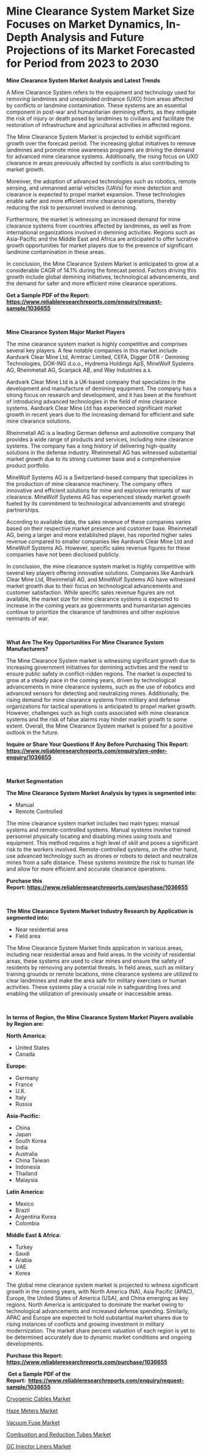 <p><h1>Mine Clearance System Market Size Focuses on Market Dynamics, In-Depth Analysis and Future Projections of its Market Forecasted for Period from 2023 to 2030</h1></p><p><strong>Mine Clearance System Market Analysis and Latest Trends</strong></p>
<p><p>A Mine Clearance System refers to the equipment and technology used for removing landmines and unexploded ordnance (UXO) from areas affected by conflicts or landmine contamination. These systems are an essential component in post-war and humanitarian demining efforts, as they mitigate the risk of injury or death posed by landmines to civilians and facilitate the restoration of infrastructure and agricultural activities in affected regions.</p><p>The Mine Clearance System Market is projected to exhibit significant growth over the forecast period. The increasing global initiatives to remove landmines and promote mine awareness programs are driving the demand for advanced mine clearance systems. Additionally, the rising focus on UXO clearance in areas previously affected by conflicts is also contributing to market growth.</p><p>Moreover, the adoption of advanced technologies such as robotics, remote sensing, and unmanned aerial vehicles (UAVs) for mine detection and clearance is expected to propel market expansion. These technologies enable safer and more efficient mine clearance operations, thereby reducing the risk to personnel involved in demining.</p><p>Furthermore, the market is witnessing an increased demand for mine clearance systems from countries affected by landmines, as well as from international organizations involved in demining activities. Regions such as Asia-Pacific and the Middle East and Africa are anticipated to offer lucrative growth opportunities for market players due to the presence of significant landmine contamination in these areas.</p><p>In conclusion, the Mine Clearance System Market is anticipated to grow at a considerable CAGR of 14.1% during the forecast period. Factors driving this growth include global demining initiatives, technological advancements, and the demand for safer and more efficient mine clearance operations.</p></p>
<p><strong>Get a Sample PDF of the Report:&nbsp; <a href="https://www.reliableresearchreports.com/enquiry/request-sample/1036655">https://www.reliableresearchreports.com/enquiry/request-sample/1036655</a></strong></p>
<p>&nbsp;</p>
<p><strong>Mine Clearance System Major Market Players</strong></p>
<p><p>The mine clearance system market is highly competitive and comprises several key players. A few notable companies in this market include Aardvark Clear Mine Ltd, Armtrac Limited, CEFA, Digger DTR - Demining Technologies, DOK-ING d.o.o., Hydrema Holdings ApS, MineWolf Systems AG, Rheinmetall AG, Scanjack AB, and Way Industries a.s.</p><p>Aardvark Clear Mine Ltd is a UK-based company that specializes in the development and manufacture of demining equipment. The company has a strong focus on research and development, and it has been at the forefront of introducing advanced technologies in the field of mine clearance systems. Aardvark Clear Mine Ltd has experienced significant market growth in recent years due to the increasing demand for efficient and safe mine clearance solutions.</p><p>Rheinmetall AG is a leading German defense and automotive company that provides a wide range of products and services, including mine clearance systems. The company has a long history of delivering high-quality solutions in the defense industry. Rheinmetall AG has witnessed substantial market growth due to its strong customer base and a comprehensive product portfolio.</p><p>MineWolf Systems AG is a Switzerland-based company that specializes in the production of mine clearance machinery. The company offers innovative and efficient solutions for mine and explosive remnants of war clearance. MineWolf Systems AG has experienced steady market growth fueled by its commitment to technological advancements and strategic partnerships.</p><p>According to available data, the sales revenue of these companies varies based on their respective market presence and customer base. Rheinmetall AG, being a larger and more established player, has reported higher sales revenue compared to smaller companies like Aardvark Clear Mine Ltd and MineWolf Systems AG. However, specific sales revenue figures for these companies have not been disclosed publicly.</p><p>In conclusion, the mine clearance system market is highly competitive with several key players offering innovative solutions. Companies like Aardvark Clear Mine Ltd, Rheinmetall AG, and MineWolf Systems AG have witnessed market growth due to their focus on technological advancements and customer satisfaction. While specific sales revenue figures are not available, the market size for mine clearance systems is expected to increase in the coming years as governments and humanitarian agencies continue to prioritize the clearance of landmines and other explosive remnants of war.</p></p>
<p>&nbsp;</p>
<p><strong>What Are The Key Opportunities For Mine Clearance System Manufacturers?</strong></p>
<p><p>The Mine Clearance System market is witnessing significant growth due to increasing government initiatives for demining activities and the need to ensure public safety in conflict-ridden regions. The market is expected to grow at a steady pace in the coming years, driven by technological advancements in mine clearance systems, such as the use of robotics and advanced sensors for detecting and neutralizing mines. Additionally, the rising demand for mine clearance systems from military and defense organizations for tactical operations is anticipated to propel market growth. However, challenges such as high costs associated with mine clearance systems and the risk of false alarms may hinder market growth to some extent. Overall, the Mine Clearance System market is poised for a positive outlook in the future.</p></p>
<p><strong>Inquire or Share Your Questions If Any Before Purchasing This Report: <a href="https://www.reliableresearchreports.com/enquiry/pre-order-enquiry/1036655">https://www.reliableresearchreports.com/enquiry/pre-order-enquiry/1036655</a></strong></p>
<p>&nbsp;</p>
<p><strong>Market Segmentation</strong></p>
<p><strong>The Mine Clearance System Market Analysis by types is segmented into:</strong></p>
<p><ul><li>Manual</li><li>Remote Controlled</li></ul></p>
<p><p>The mine clearance system market includes two main types: manual systems and remote-controlled systems. Manual systems involve trained personnel physically locating and disabling mines using tools and equipment. This method requires a high level of skill and poses a significant risk to the workers involved. Remote-controlled systems, on the other hand, use advanced technology such as drones or robots to detect and neutralize mines from a safe distance. These systems minimize the risk to human life and allow for more efficient and accurate clearance operations.</p></p>
<p><strong>Purchase this Report:&nbsp;<a href="https://www.reliableresearchreports.com/purchase/1036655">https://www.reliableresearchreports.com/purchase/1036655</a></strong></p>
<p>&nbsp;</p>
<p><strong>The Mine Clearance System Market Industry Research by Application is segmented into:</strong></p>
<p><ul><li>Near residential area</li><li>Field area</li></ul></p>
<p><p>The Mine Clearance System Market finds application in various areas, including near residential areas and field areas. In the vicinity of residential areas, these systems are used to clear mines and ensure the safety of residents by removing any potential threats. In field areas, such as military training grounds or remote locations, mine clearance systems are utilized to clear landmines and make the area safe for military exercises or human activities. These systems play a crucial role in safeguarding lives and enabling the utilization of previously unsafe or inaccessible areas.</p></p>
<p>&nbsp;</p>
<p><strong>In terms of Region, the Mine Clearance System Market Players available by Region are:</strong></p>
<p>
    <p> <strong> North America: </strong>
        <ul>
            <li>United States</li>
            <li>Canada</li>
        </ul>
        </p> 
    <p> <strong> Europe: </strong>
        <ul>
            <li>Germany</li>
            <li>France</li>
            <li>U.K.</li>
            <li>Italy</li>
            <li>Russia</li>
        </ul>
        </p> 
    <p> <strong> Asia-Pacific: </strong>
        <ul>
            <li>China</li>
            <li>Japan</li>
            <li>South Korea</li>
            <li>India</li>
            <li>Australia</li>
            <li>China Taiwan</li>
            <li>Indonesia</li>
            <li>Thailand</li>
            <li>Malaysia</li>
        </ul>
        </p> 
    <p> <strong> Latin America: </strong>
        <ul>
            <li>Mexico</li>
            <li>Brazil</li>
            <li>Argentina Korea</li>
            <li>Colombia</li>
        </ul>
        </p> 
    <p> <strong> Middle East & Africa: </strong>
        <ul>
            <li>Turkey</li>
            <li>Saudi</li>
            <li>Arabia</li>
            <li>UAE</li>
            <li>Korea</li>
        </ul>
    </p>
    </p>
<p><p>The global mine clearance system market is projected to witness significant growth in the coming years, with North America (NA), Asia Pacific (APAC), Europe, the United States of America (USA), and China emerging as key regions. North America is anticipated to dominate the market owing to technological advancements and increased defense spending. Similarly, APAC and Europe are expected to hold substantial market shares due to rising instances of conflicts and growing investment in military modernization. The market share percent valuation of each region is yet to be determined accurately due to dynamic market conditions and ongoing developments.</p></p>
<p><strong>Purchase this Report: <a href="https://www.reliableresearchreports.com/purchase/1036655">https://www.reliableresearchreports.com/purchase/1036655</a></strong></p>
<p>&nbsp;<strong>Get a Sample PDF of the Report:&nbsp;&nbsp;<a href="https://www.reliableresearchreports.com/enquiry/request-sample/1036655">https://www.reliableresearchreports.com/enquiry/request-sample/1036655</a></strong></p>
<p><strong></strong></p>
<p><p><a href="https://www.linkedin.com/pulse/cryogenic-cables-market-challenges-opportunities-growth-pufwe/">Cryogenic Cables Market</a></p><p><a href="https://medium.com/@javiermante/haze-meters-market-size-growth-forecast-2023-2030-9d7ee710f019">Haze Meters Market</a></p><p><a href="https://www.linkedin.com/pulse/vacuum-fuse-market-share-amp-new-trends-analysis-report-ltvke/">Vacuum Fuse Market</a></p><p><a href="https://www.reportprime.com/combustion-and-reduction-tubes-r10835">Combustion and Reduction Tubes Market</a></p><p><a href="https://www.reportprime.com/gc-injector-liners-r10836">GC Injector Liners Market</a></p></p>
